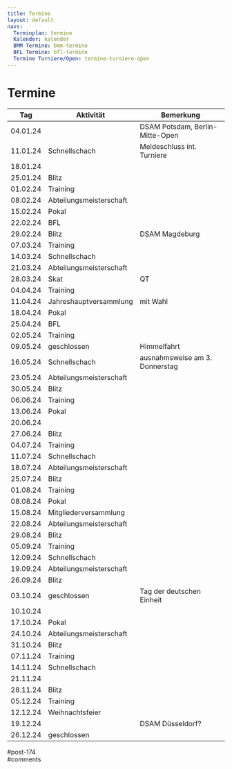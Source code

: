 ```yaml
---
title: Termine 
layout: default
navs:
  Terminplan: termine
  Kalender: kalender
  BMM Termine: bmm-termine
  BFL Termine: bfl-termine
  Termine Turniere/Open: termine-turniere-open
---
```

<div class="post-174 page type-page status-publish hentry" id="post-174">
<h1 class="entry-title">Termine</h1>
<div class="entry-content">
<style><span style="display: inline-block; width: 0px; overflow: hidden; line-height: 0;" data-mce-type="bookmark" class="mce_SELRES_start">﻿</span><span style="display: inline-block; width: 0px; overflow: hidden; line-height: 0;" data-mce-type="bookmark" class="mce_SELRES_start">﻿</span><span data-mce-type="bookmark" style="display: inline-block; width: 0px; overflow: hidden; line-height: 0;" class="mce_SELRES_start">﻿</span><!-- #content table.clean.calendar thead tr th { padding:12px; background:#e9e69d; } #content table.clean.calendar tbody tr th { background:#e9e69d; padding:8px; } #content table.clean.calendar tbody tr td { padding:8px; } #content table.clean.calendar tbody tr td.blitz { background:#f29b30; } #content table.clean.calendar tbody tr td.versammlung { background:#f23000; } #content table.clean.calendar tbody tr td.schnell { background:#9b30f2; } #content table.clean.calendar tbody tr td.training { background:#309bf2; } #content table.clean.calendar tbody tr td.abtm { background:#30f29b; } #content table.clean.calendar tbody tr td.bfl{ background:#f29b9b; } #content table.clean.calendar tbody tr td.pokal{ background:#f2f29b; } --></style>
<table class="clean calendar">
<thead>
<tr>
<th>Tag</th>
<th>Aktivität</th>
<th>Bemerkung</th>
</tr>
</thead>
<tbody>
<tr>
<td>04.01.24</td>
<td></td>
<td>DSAM Potsdam, Berlin-Mitte-Open</td>
</tr>
<tr>
<td>11.01.24</td>
<td class="schnell">Schnellschach</td>
<td>Meldeschluss int. Turniere</td>
</tr>
<tr>
<td>18.01.24</td>
<td></td>
<td></td>
</tr>
<tr>
<td>25.01.24</td>
<td class="blitz">Blitz</td>
<td></td>
</tr>
<tr>
<td>01.02.24</td>
<td class="training">Training</td>
<td></td>
</tr>
<tr>
<td>08.02.24</td>
<td class="abtm">Abteilungsmeisterschaft</td>
<td></td>
</tr>
<tr>
<td>15.02.24</td>
<td class="pokal">Pokal</td>
<td></td>
</tr>
<tr>
<td>22.02.24</td>
<td class="bfl">BFL</td>
<td></td>
</tr>
<tr>
<td>29.02.24</td>
<td class="blitz">Blitz</td>
<td>DSAM Magdeburg</td>
</tr>
<tr>
<td>07.03.24</td>
<td class="training">Training</td>
<td></td>
</tr>
<tr>
<td>14.03.24</td>
<td class="schnell">Schnellschach</td>
<td></td>
</tr>
<tr>
<td>21.03.24</td>
<td class="abtm">Abteilungsmeisterschaft</td>
<td></td>
</tr>
<tr>
<td>28.03.24</td>
<td class="versammlung">Skat</td>
<td>QT</td>
</tr>
<tr>
<td>04.04.24</td>
<td class="training">Training</td>
<td></td>
</tr>
<tr>
<td>11.04.24</td>
<td class="versammlung">Jahreshauptversammlung</td>
<td>mit Wahl</td>
</tr>
<tr>
<td>18.04.24</td>
<td class="pokal">Pokal</td>
<td></td>
</tr>
<tr>
<td>25.04.24</td>
<td class="bfl">BFL</td>
<td></td>
</tr>
<tr>
<td>02.05.24</td>
<td class="training">Training</td>
<td></td>
</tr>
<tr>
<td>09.05.24</td>
<td>geschlossen</td>
<td>Himmelfahrt</td>
</tr>
<tr>
<td>16.05.24</td>
<td class="schnell">Schnellschach</td>
<td>ausnahmsweise am 3. Donnerstag</td>
</tr>
<tr>
<td>23.05.24</td>
<td class="abtm">Abteilungsmeisterschaft</td>
<td></td>
</tr>
<tr>
<td>30.05.24</td>
<td class="blitz">Blitz</td>
<td></td>
</tr>
<tr>
<td>06.06.24</td>
<td class="training">Training</td>
<td></td>
</tr>
<tr>
<td>13.06.24</td>
<td class="pokal">Pokal</td>
<td></td>
</tr>
<tr>
<td>20.06.24</td>
<td></td>
<td></td>
</tr>
<tr>
<td>27.06.24</td>
<td class="blitz">Blitz</td>
<td></td>
</tr>
<tr>
<td>04.07.24</td>
<td class="training">Training</td>
<td></td>
</tr>
<tr>
<td>11.07.24</td>
<td class="schnell">Schnellschach</td>
<td></td>
</tr>
<tr>
<td>18.07.24</td>
<td class="abtm">Abteilungsmeisterschaft</td>
<td></td>
</tr>
<tr>
<td>25.07.24</td>
<td class="blitz">Blitz</td>
<td></td>
</tr>
<tr>
<td>01.08.24</td>
<td class="training">Training</td>
<td></td>
</tr>
<tr>
<td>08.08.24</td>
<td class="pokal">Pokal</td>
<td></td>
</tr>
<tr>
<td>15.08.24</td>
<td class="versammlung">Mitgliederversammlung</td>
<td></td>
</tr>
<tr>
<td>22.08.24</td>
<td class="abtm">Abteilungsmeisterschaft</td>
<td></td>
</tr>
<tr>
<td>29.08.24</td>
<td class="blitz">Blitz</td>
<td></td>
</tr>
<tr>
<td>05.09.24</td>
<td class="training">Training</td>
<td></td>
</tr>
<tr>
<td>12.09.24</td>
<td class="schnell">Schnellschach</td>
<td></td>
</tr>
<tr>
<td>19.09.24</td>
<td class="abtm">Abteilungsmeisterschaft</td>
<td></td>
</tr>
<tr>
<td>26.09.24</td>
<td class="blitz">Blitz</td>
<td></td>
</tr>
<tr>
<td>03.10.24</td>
<td>geschlossen</td>
<td>Tag der deutschen Einheit</td>
</tr>
<tr>
<td>10.10.24</td>
<td></td>
<td></td>
</tr>
<tr>
<td>17.10.24</td>
<td class="pokal">Pokal</td>
<td></td>
</tr>
<tr>
<td>24.10.24</td>
<td class="abtm">Abteilungsmeisterschaft</td>
<td></td>
</tr>
<tr>
<td>31.10.24</td>
<td class="blitz">Blitz</td>
<td></td>
</tr>
<tr>
<td>07.11.24</td>
<td class="training">Training</td>
<td></td>
</tr>
<tr>
<td>14.11.24</td>
<td class="schnell">Schnellschach</td>
<td></td>
</tr>
<tr>
<td>21.11.24</td>
<td></td>
<td></td>
</tr>
<tr>
<td>28.11.24</td>
<td class="blitz">Blitz</td>
<td></td>
</tr>
<tr>
<td>05.12.24</td>
<td class="training">Training</td>
<td></td>
</tr>
<tr>
<td>12.12.24</td>
<td class="versammlung">Weihnachtsfeier</td>
<td></td>
</tr>
<tr>
<td>19.12.24</td>
<td></td>
<td>DSAM Düsseldorf?</td>
</tr>
<tr>
<td>26.12.24</td>
<td>geschlossen</td>
<td></td>
</tr>
</tbody>
</table>
</div><!-- .entry-content -->
</div> #post-174 
<div id="comments">
</div> #comments 
